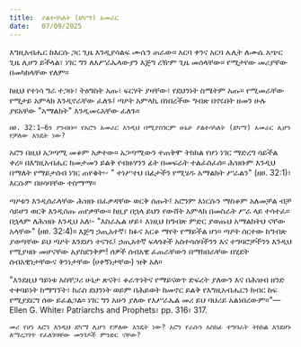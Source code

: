```yaml
---
title:  ያልተሳካለት (ደካማ) አመራር
date:   07/09/2025
---
```


እግዚአብሔር ከእርሱ ጋር ጊዜ እንዲያሳልፍ ሙሴን ጠራው። አርባ ቀንና አርባ ሌሊት ለሙሴ አጭር ጊዜ ሊሆን ይችላል፣ ነገር ግን ለእሥራኤላውያን እጅግ ረዥም ጊዜ መሰላቸው። የሚታየው መሪያቸው በመካከላቸው የለም።

ከዚህ የተነሳ ግራ ተጋቡ፣ ትዕግስት አጡ፣ ፍርሃት ያዛቸው፣ የደህንነት ስሜትም አጡ። የሚመራቸው የሚታይ አምላክ እንዲኖራቸው ፈለጉ፤ ጣዖት አምላኪ በነበረችው ግብጽ በኖሩበት ዘመን ሁሉ ያዩአቸው "አማልክት" እንዲመሩአቸው ፈለጉ።

`ዘፀ. 32:1–6ን ያንብቡ። የአሮን አመራር እንዲህ በሚያስገርም ሁኔታ ያልተሳካለት (ደካማ) አመራር ሊሆን የቻለው እንዴት ነው?`

አሮን በዚህ አጋጣሚ መቆም አቃተው። አጋጣሚውን ተጠቅሞ ትክክል የሆነ ነገር ማድረግ ሳይችል ቀረ። በእግዚአብሔር ከመታመን ይልቅ የብዙሃንን ፊት በመፍራት ተልፈሰፈሰ። ሕዝቡም እንዲህ በማለት የማይታሰብ ነገር ጠየቁት፡- " ተነሥተህ በፊታችን የሚሄዱ አማልክት ሥራልን" (ዘፀ. 32:1)፣ እርሱም በሀሳባቸው ተስማማ።

ጣዖቱን እንዲሰራላቸው ሕዝቡ በፈቃዳቸው ወርቅ ሰጡት፤ አሮንም እነርሱን ማስቆም አለመቻል ብቻ ሳይሆን ወርቅ እንዲሰጡ ጠየቃቸው። ከዚያ በኋላ ይህን የውሸት አምላክ በመስራት ሥራ ላይ ተሳተፈ። በኋላም ለሕዝቡ እንዲህ አለ፡- "እስራኤል ሆይ፥ እነዚህ ከግብጽ ምድር ያወጡህ አማልክትህ ናቸው አላቸው" (ዘፀ. 32:4)። እጅግ ኃጢአተኛ፣ ክፉና አርቆ ማየት የማይችል ሆነ። ጣዖት ሰርተው ከግብጽ ያወጣቸው ይህ ጣዖት እንደሆነ ተናገሩ፤ ኃጢአተኛ ፍላጎቶች አስተሳሰባችንን እና ተግባሮቻችንን እንዲህ የሚያዛቡ መሆናቸው አያስደንቅም! ሰዎች ሰብአዊ ፈጠራቸውን በማክበራቸው በሂደት ሰብአዊነታቸውና ቅንነታቸው (ሀቀኝነታቸው) ዝቅ አለ።

"እንደዚህ ዓይነቱ አስቸጋሪ ሁኔታ ጽናት፣ ቆራጥነትና የማይናወጥ ድፍረት ያለውን እና በሕዝብ ዘንድ ተቀባይነት ከማግኘት፣ ከራስ ደህንነት ወይም በሕይወት ከመኖር ይልቅ የእግዚአብሔርን ክብር ከፍ የሚያደርግ ሰው ይፈልጋል። ነገር ግን አሁን ያለው የእሥራኤል መሪ ይህ ባህሪይ አልነበረውም።"—Ellen G. White፣ Patriarchs and Prophets፣ pp. 316፣ 317.

`መሪ የሆነ አሮን እንዲህ ደካማ ሊሆን የቻለው እንዴት ነው? አሮን የራሱን አስከፊ ተግባራት ትክክል እንደሆኑ ለማረጋገጥ የፈለገባቸው መንገዶች ምንድር ናቸው?`